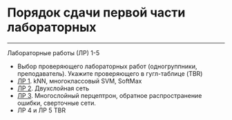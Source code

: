 # Порядок сдачи первой части лабораторных
----------------------------

Лабораторные работы (ЛР) 1-5

- Выбор проверяющего лабораторных работ (одногруппники, преподаватель). Укажите проверяющего в гугл-таблице (TBR)
- [ЛР 1](https://github.com/Daikon46/AISys_SamU/blob/main/Labs2-DL/lab_1-2/assignment1.ipynb). kNN, многоклассовый SVM, SoftMax
- [ЛР 2](https://github.com/Daikon46/AISys_SamU/blob/main/Labs2-DL/lab_1-2/assignment2.ipynb). Двухслойная сеть
- [ЛР 3](https://github.com/Daikon46/AISys_SamU/blob/main/Labs2-DL/lab_3/assignment3.ipynb). Многослойный перцептрон, обратное распространение ошибки, сверточные сети. 
- ЛР 4 и ЛР 5 TBR
